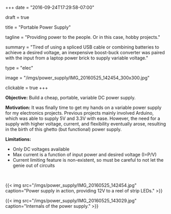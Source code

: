 +++
date = "2016-09-24T17:29:58-07:00"

draft = true

title = "Portable Power Supply"

tagline = "Providing power to the people. Or in this case, hobby projects."

summary = "Tired of using a spliced USB cable or combining batteries to achieve a desired voltage, an inexpensive boost-buck converter was paired with the input from a laptop power brick to supply variable voltage."

type = "elec"

image = "/imgs/power_supply/IMG_20160525_142454_300x300.jpg"

clickable = true
+++

__Objective:__ Build a cheap, portable, variable DC power supply.

__Motivation:__ It was finally time to get my hands on a variable power supply for my electronics projects. Previous projects mainly involved Arduino, which was able to supply 5V and 3.3V with ease. However, the need for a supply with higher voltage, current, and flexibility eventually arose, resulting in the birth of this ghetto (but functional) power supply.

__Limitations:__

+ Only DC voltages available
+ Max current is a function of input power and desired voltage (I=P/V)
+ Current limiting feature is non-existent, so must be careful to not let the genie out of circuits

<br>

{{< img src="/imgs/power_supply/IMG_20160525_142454.jpg" 
caption="Power supply in action, providing 12V to a reel of strip LEDs." >}}

{{< img src="/imgs/power_supply/IMG_20160525_143029.jpg"
caption="Internals of the power supply." >}}